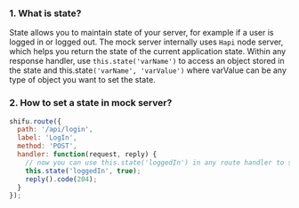 ### 1. What is state?
State allows you to maintain state of your server, for example if a user is logged in or logged out. The mock server internally uses `Hapi` node server, which helps you return the state of the current application state. Within any response handler, use `this.state('varName')` to access an object stored in the state and this.state`('varName', 'varValue')` where varValue can be any type of object you want to set the state.

### 2. How to set a state in mock server?
```js
shifu.route({
  path: '/api/login',
  label: 'LogIn',
  method: 'POST',
  handler: function(request, reply) {
    // now you can use this.state('loggedIn') in any route handler to see if the user has logged in
    this.state('loggedIn', true);
    reply().code(204);
  }
});
```